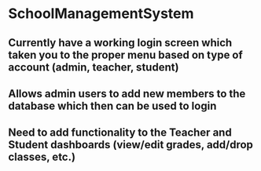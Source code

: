 # SchoolManagementSystem

## Currently have a working login screen which taken you to the proper menu based on type of account (admin, teacher, student)
## Allows admin users to add new members to the database which then can be used to login
## Need to add functionality to the Teacher and Student dashboards (view/edit grades, add/drop classes, etc.)
